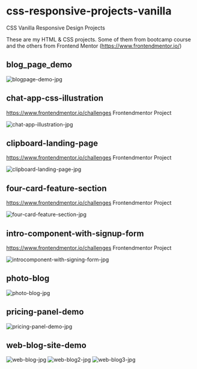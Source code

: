 # css-responsive-projects-vanilla
CSS Vanilla Responsive Design Projects 

These are my HTML & CSS projects. Some of them from bootcamp course and the others from Frontend Mentor (https://www.frontendmentor.io/)

## blog_page_demo

![blogpage-demo-jpg](https://res.cloudinary.com/di3ejxszt/image/upload/v1647093596/Portfolio/css-projects-design-png/blog-page-demo_nnghqx.png)

## chat-app-css-illustration

https://www.frontendmentor.io/challenges Frontendmentor Project

![chat-app-illustration-jpg](https://res.cloudinary.com/di3ejxszt/image/upload/v1647093589/Portfolio/css-projects-design-png/chat-app-desktop-design_fbh1lt.png)

## clipboard-landing-page

https://www.frontendmentor.io/challenges Frontendmentor Project

![clipboard-landing-page-jpg](https://res.cloudinary.com/di3ejxszt/image/upload/v1647093586/Portfolio/css-projects-design-png/clipboard-landing-page_mkaojk.png)

## four-card-feature-section

https://www.frontendmentor.io/challenges Frontendmentor Project

![four-card-feature-section-jpg](https://res.cloudinary.com/di3ejxszt/image/upload/v1647093587/Portfolio/css-projects-design-png/four-card-feature-section_auxkrg.png)

## intro-component-with-signup-form

https://www.frontendmentor.io/challenges Frontendmentor Project

![introcomponent-with-signing-form-jpg](https://res.cloudinary.com/di3ejxszt/image/upload/v1647093586/Portfolio/css-projects-design-png/intro-component-with-signup-form_bsyr3p.png)

## photo-blog

![photo-blog-jpg](https://res.cloudinary.com/di3ejxszt/image/upload/v1647093595/Portfolio/css-projects-design-png/photo-blog_zwmok3.png)

## pricing-panel-demo

![pricing-panel-demo-jpg](https://res.cloudinary.com/di3ejxszt/image/upload/v1648148774/Portfolio/css-projects-design-png/pricing-panel-demo-design_ha8x77.png)

## web-blog-site-demo

![web-blog-jpg](https://res.cloudinary.com/di3ejxszt/image/upload/v1647093595/Portfolio/css-projects-design-png/web-site-demo-home_a9dkg7.png)
![web-blog2-jpg](https://res.cloudinary.com/di3ejxszt/image/upload/v1647093592/Portfolio/css-projects-design-png/web-site-demo-recent-post_gqj6uj.png)
![web-blog3-jpg](https://res.cloudinary.com/di3ejxszt/image/upload/v1647093591/Portfolio/css-projects-design-png/web-site-demo-aboutMe_olryhh.png)
